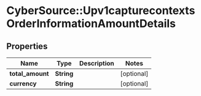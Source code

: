 # CyberSource::Upv1capturecontextsOrderInformationAmountDetails

## Properties
Name | Type | Description | Notes
------------ | ------------- | ------------- | -------------
**total_amount** | **String** |  | [optional] 
**currency** | **String** |  | [optional] 


